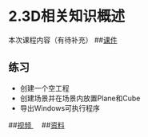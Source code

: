 # 2.3D相关知识概述
本次课程内容（有待补充）
##[课件]()
## 练习
- 创建一个空工程
- 创建场景并在场景内放置Plane和Cube
- 导出Windows可执行程序

##[视频 <img src="https://raw.githubusercontent.com/TelerikAcademy/Common/master/icons/video.png" height="13">]()
##[资料]()
